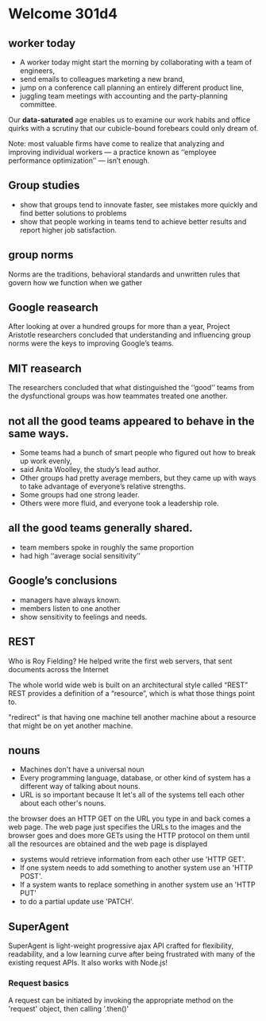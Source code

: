 # Welcome 301d4

## worker today
* A worker today might start the morning by collaborating with a team of engineers,
* send emails to colleagues marketing a new brand,
* jump on a conference call planning an entirely different product line, 
* juggling team meetings with accounting and the party-planning committee.

Our **data-saturated** age enables us to examine our work habits and office quirks with a scrutiny that our cubicle-bound forebears could only dream of.


Note: most valuable firms have come to realize that analyzing and improving individual workers ­— a practice known as ‘‘employee performance optimization’’ — isn’t enough. 

## Group studies
* show that groups tend to innovate faster, see mistakes more quickly and find better solutions to problems
* show that people working in teams tend to achieve better results and report higher job satisfaction.


 ## group norms
 Norms are the traditions, behavioral standards and unwritten rules that govern how we function when we gather

## Google reasearch
 After looking at over a hundred groups for more than a year, Project Aristotle researchers concluded that understanding and influencing group norms were the keys to improving Google’s teams.

 ## MIT reasearch
 The researchers concluded that what distinguished the ‘‘good’’ teams from the dysfunctional groups was how teammates treated one another. 

## not all the good teams appeared to behave in the same ways. 
 * Some teams had a bunch of smart people who figured out how to break up work evenly,
 * said Anita Woolley, the study’s lead author. 
 * Other groups had pretty average members, but they came up with ways to take advantage of everyone’s relative strengths. 
 * Some groups had one strong leader. 
 * Others were more fluid, and everyone took a leadership role.

 ## all the good teams generally shared. 
 * team members spoke in roughly the same proportion
 * had high ‘‘average social sensitivity’’

 ## Google’s conclusions 
* managers have always known. 
* members listen to one another
* show sensitivity to feelings and needs.


## REST
Who is Roy Fielding?
He helped write the first web servers, that sent documents across the Internet

 The whole world wide web is built on an architectural style called “REST”
REST provides a definition of a “resource”, which is what those things point to.

 "redirect" is that having one machine tell another machine about a resource that might be on yet another machine.

## nouns
* Machines don't have a universal noun 
* Every programming language, database, or other kind of system has a different way of talking about nouns.
* URL is so important because It let's all of the systems tell each other about each other's nouns.

the browser does an HTTP GET on the URL you type in and back comes a web page.
The web page just specifies the URLs to the images and the browser goes and does more GETs using the HTTP protocol on them until all the resources are obtained and the web page is displayed

* systems would retrieve information from each other use 'HTTP GET'.
* If one system needs to add something to another system use an 'HTTP POST'.
* If a system wants to replace something in another system use an 'HTTP PUT'
* to do a partial update use 'PATCH'.

## SuperAgent
SuperAgent is light-weight progressive ajax API crafted for flexibility, readability, and a low learning curve after being frustrated with many of the existing request APIs. It also works with Node.js!

### Request basics
A request can be initiated by invoking the appropriate method on the 'request' object, then calling '.then()'
